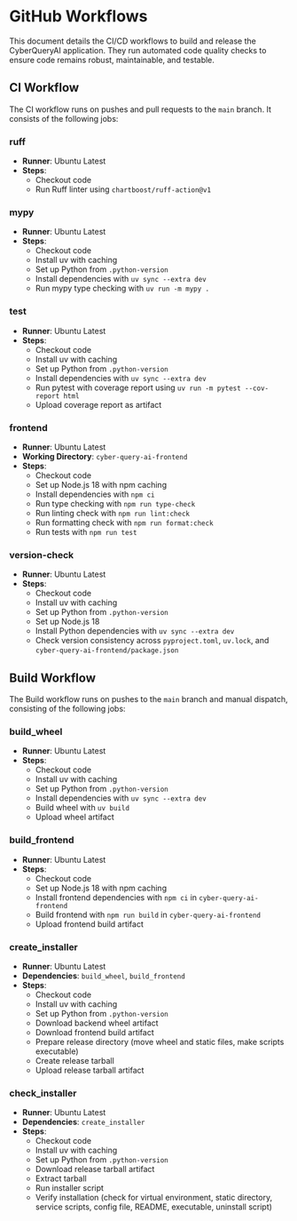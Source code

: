 # GitHub Workflows

This document details the CI/CD workflows to build and release the CyberQueryAI application. They run automated code quality checks to ensure code remains robust, maintainable, and testable.

## CI Workflow

The CI workflow runs on pushes and pull requests to the `main` branch.
It consists of the following jobs:

### ruff
- **Runner**: Ubuntu Latest
- **Steps**:
  - Checkout code
  - Run Ruff linter using `chartboost/ruff-action@v1`

### mypy
- **Runner**: Ubuntu Latest
- **Steps**:
  - Checkout code
  - Install uv with caching
  - Set up Python from `.python-version`
  - Install dependencies with `uv sync --extra dev`
  - Run mypy type checking with `uv run -m mypy .`

### test
- **Runner**: Ubuntu Latest
- **Steps**:
  - Checkout code
  - Install uv with caching
  - Set up Python from `.python-version`
  - Install dependencies with `uv sync --extra dev`
  - Run pytest with coverage report using `uv run -m pytest --cov-report html`
  - Upload coverage report as artifact

### frontend
- **Runner**: Ubuntu Latest
- **Working Directory**: `cyber-query-ai-frontend`
- **Steps**:
  - Checkout code
  - Set up Node.js 18 with npm caching
  - Install dependencies with `npm ci`
  - Run type checking with `npm run type-check`
  - Run linting check with `npm run lint:check`
  - Run formatting check with `npm run format:check`
  - Run tests with `npm run test`

### version-check
- **Runner**: Ubuntu Latest
- **Steps**:
  - Checkout code
  - Install uv with caching
  - Set up Python from `.python-version`
  - Set up Node.js 18
  - Install Python dependencies with `uv sync --extra dev`
  - Check version consistency across `pyproject.toml`, `uv.lock`, and `cyber-query-ai-frontend/package.json`

## Build Workflow

The Build workflow runs on pushes to the `main` branch and manual dispatch, consisting of the following jobs:

### build_wheel
- **Runner**: Ubuntu Latest
- **Steps**:
  - Checkout code
  - Install uv with caching
  - Set up Python from `.python-version`
  - Install dependencies with `uv sync --extra dev`
  - Build wheel with `uv build`
  - Upload wheel artifact

### build_frontend
- **Runner**: Ubuntu Latest
- **Steps**:
  - Checkout code
  - Set up Node.js 18 with npm caching
  - Install frontend dependencies with `npm ci` in `cyber-query-ai-frontend`
  - Build frontend with `npm run build` in `cyber-query-ai-frontend`
  - Upload frontend build artifact

### create_installer
- **Runner**: Ubuntu Latest
- **Dependencies**: `build_wheel`, `build_frontend`
- **Steps**:
  - Checkout code
  - Install uv with caching
  - Set up Python from `.python-version`
  - Download backend wheel artifact
  - Download frontend build artifact
  - Prepare release directory (move wheel and static files, make scripts executable)
  - Create release tarball
  - Upload release tarball artifact

### check_installer
- **Runner**: Ubuntu Latest
- **Dependencies**: `create_installer`
- **Steps**:
  - Checkout code
  - Install uv with caching
  - Set up Python from `.python-version`
  - Download release tarball artifact
  - Extract tarball
  - Run installer script
  - Verify installation (check for virtual environment, static directory, service scripts, config file, README, executable, uninstall script)
